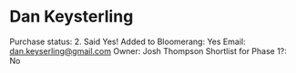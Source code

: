 # Dan Keysterling

Purchase status: 2. Said Yes!
Added to Bloomerang: Yes
Email: dan.keyserling@gmail.com
Owner: Josh Thompson
Shortlist for Phase 1?: No